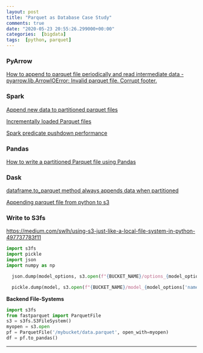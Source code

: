 ```yaml
---
layout: post
title: "Parquet as Database Case Study"
comments: true
date: "2020-05-23 20:55:26.299000+00:00"
categories:  [bigdata]
tags:  [python, parquet]
---
```




### PyArrow

[How to append to parquet file periodically and read intermediate data - pyarrow.lib.ArrowIOError: Invalid parquet file. Corrupt footer.](https://github.com/apache/arrow/issues/3203)

### Spark
[Append new data to partitioned parquet files](https://stackoverflow.com/questions/34935393/append-new-data-to-partitioned-parquet-files)

[Incrementally loaded Parquet files](https://aseigneurin.github.io/2017/03/14/incrementally-loaded-parquet-files.html)

[Spark predicate pushdown performance](https://stackoverflow.com/questions/51851827/spark-predicate-pushdown-performance)

### Pandas
[How to write a partitioned Parquet file using Pandas](https://stackoverflow.com/questions/52934265/how-to-write-a-partitioned-parquet-file-using-pandas)

### Dask
[dataframe.to_parquet method always appends data when partitioned](https://github.com/dask/dask/issues/5873)

[Appending parquet file from python to s3](https://github.com/dask/fastparquet/issues/327)

### Write to S3fs
https://medium.com/swlh/using-s3-just-like-a-local-file-system-in-python-497737783f11
    
```python
import s3fs
import pickle
import json
import numpy as np

  json.dump(model_options, s3.open(f"{BUCKET_NAME}/options_{model_options['name'] + str(np.random.randint(10000))}.json",'w'))

  pickle.dump(model, s3.open(f"{BUCKET_NAME}/model_{model_options['name'] + str(np.random.randint(10000))}.pkl",'w'))
```

**Backend File-Systems**
```python
import s3fs
from fastparquet import ParquetFile
s3 = s3fs.S3FileSystem()
myopen = s3.open
pf = ParquetFile('/mybucket/data.parquet', open_with=myopen)
df = pf.to_pandas()
```









***
